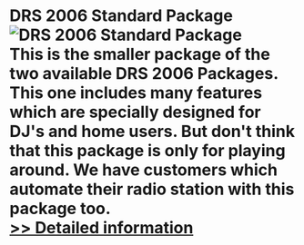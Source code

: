 # DRS 2006 Standard Package<br />![DRS 2006 Standard Package](https://mycommerce.akamaized.net/api/pimages/P141439/BIG/141439.JPG)<br />This is the smaller package of the two available DRS 2006 Packages. This one includes many features which are specially designed for DJ's and home users. But don't think that this package is only for playing around. We have customers which automate their radio station with this package too.<br />[>> Detailed information](https://secure.shareit.com/shareit/product.html?productid=141439&affiliateid=200057808)